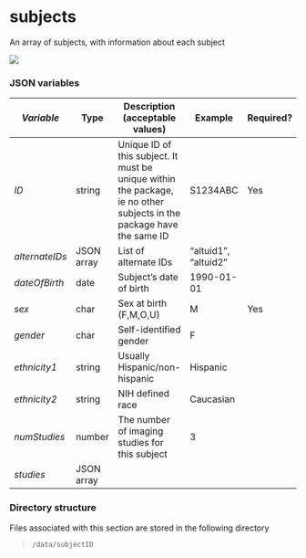 # subjects

An array of subjects, with information about each subject

[![](https://mermaid.ink/img/pako:eNptUbFuwyAU\_BWLLK1kSxnchUqd2i1Ts1qqXs3ZpgGM4KEmivLvxY3toS7TcXfv3ntwFe2oIKToA\_mhOLw3rsjnw1N7oh5V9aKI6XnDeu1htEPcSjh7BG3hON61KSHzMX1-oeWlYrk-LOBx8nBSGn8tWbCgmMJ\_igqpX-l7-RSUR8CWJkfmEvUq\_LqmdSiQXdh1t3n7o0e7Jl0M1u5Fp42Ru67D035fRg7jCXJX1\_WMq2-teJC1P4tSWARLWuWnvk5ZjeABFo2QGSp0lAw3onG3bE0-t8Wb0jwGITsyEaWgxOPx4lohOSQspldN-efs7Lr9ABBBnFA)](https://mermaid.live/edit#pako:eNptUbFuwyAU\_BWLLK1kSxnchUqd2i1Ts1qqXs3ZpgGM4KEmivLvxY3toS7TcXfv3ntwFe2oIKToA\_mhOLw3rsjnw1N7oh5V9aKI6XnDeu1htEPcSjh7BG3hON61KSHzMX1-oeWlYrk-LOBx8nBSGn8tWbCgmMJ\_igqpX-l7-RSUR8CWJkfmEvUq\_LqmdSiQXdh1t3n7o0e7Jl0M1u5Fp42Ru67D035fRg7jCXJX1\_WMq2-teJC1P4tSWARLWuWnvk5ZjeABFo2QGSp0lAw3onG3bE0-t8Wb0jwGITsyEaWgxOPx4lohOSQspldN-efs7Lr9ABBBnFA)

### JSON variables

| _**Variable**_ | **Type**   | **Description (acceptable values)**                                                                                   | **Example**          | **Required?** |
| -------------- | ---------- | --------------------------------------------------------------------------------------------------------------------- | -------------------- | ------------- |
| _ID_           | string     | Unique ID of this subject. It must be unique within the package, ie no other subjects in the package have the same ID | S1234ABC             | Yes           |
| _alternateIDs_ | JSON array | List of alternate IDs                                                                                                 | “altuid1”, “altuid2” |               |
| _dateOfBirth_  | date       | Subject’s date of birth                                                                                               | 1990-01-01           |               |
| _sex_          | char       | Sex at birth (F,M,O,U)                                                                                                | M                    | Yes           |
| _gender_       | char       | Self-identified gender                                                                                                | F                    |               |
| _ethnicity1_   | string     | Usually Hispanic/non-hispanic                                                                                         | Hispanic             |               |
| _ethnicity2_   | string     | NIH defined race                                                                                                      | Caucasian            |               |
| _numStudies_   | number     | The number of imaging studies for this subject                                                                        | 3                    |               |
| _studies_      | JSON array |                                                                                                                       |                      |               |

### Directory structure

Files associated with this section are stored in the following directory

> `/data/subjectID`
